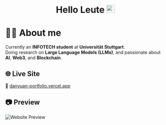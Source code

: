 <div align="center">
  <h1> Hello Leute <img src="https://media.giphy.com/media/hvRJCLFzcasrR4ia7z/giphy.gif" width="25px"></h1>
</div>

# 🧑‍💻 About me

Currently an **INFOTECH student** at **Universität Stuttgart**.  
Doing research on **Large Language Models (LLMs)**, and passionate about **AI**, **Web3**, and **Blockchain**.

## 🌐 Live Site

🔗 [danyuan-portfolio.vercel.app](https://danyuan-portfolio.vercel.app)

## 📷 Preview

![Website Preview](https://danyuan-portfolio.vercel.app/og-image.png)

